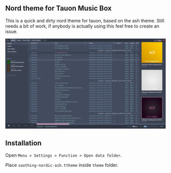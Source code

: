 ## Nord theme for Tauon Music Box

This is a quick and dirty nord theme for tauon, based on the ash theme.
Still needs a bit of work, if anybody is actually using this feel free to create an issue.

![preview](soothing-nordic-ash.png)

## Installation
Open `Menu > Settings > Function > Open data folder`.

Place `soothing-nordic-ash.ttheme` inside `theme` folder.
